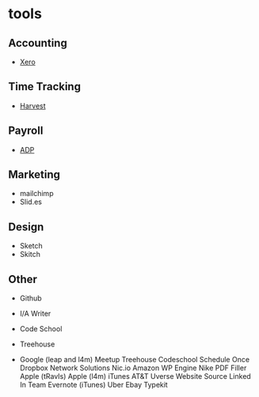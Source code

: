 # tools

## Accounting
* [Xero](https://go.xero.com/)

## Time Tracking
* [Harvest](https://leapformankind.harvestapp.com/)

## Payroll
* [ADP](https://runpayroll.adp.com/)

## Marketing
* mailchimp
* Slid.es

## Design
* Sketch
* Skitch

## Other
* Github
* I/A Writer

* Code School
* Treehouse
* Google (leap and l4m)
Meetup
Treehouse
Codeschool
Schedule Once
Dropbox
Network Solutions
Nic.io
Amazon
WP Engine
Nike
PDF Filler
Apple (tRavIs)
Apple (l4m)
iTunes
AT&T
Uverse
Website Source
Linked In
Team
Evernote (iTunes)
Uber
Ebay
Typekit
